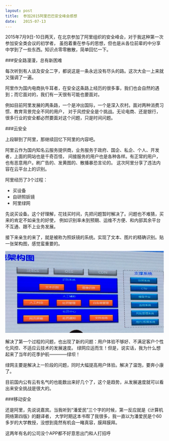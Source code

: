 ```yaml
---
layout: post
title:  参加2015阿里巴巴安全峰会感想
date:   2015-07-13
---
```


2015年7月9日-10日两天，在北京参加了阿里组织的安全峰会，对于我这种第一次参加安全类会议的初学者，
虽抱着重在参与的思想，但也是从各位前辈的中分享中学到了一些东西。知识点零零散散，简单回忆一下。

###安全路漫漫，总有新困难

每次听到有人谈及安全二字，都说这是一条永远没有尽头的路。这次大会一上来就又强调了一遍。

阿里作为国内电商执牛耳者，在安全这条路上经历的很多事，我们也会自然的遇到；而它面对的，我们有一天很有可能也要面对。

例如目前阿里发展的两条路，一个是冲出国际，一个是深入农村。面对两种消费习惯、教育背景完全不同的用户，
对于风控安全是个挑战。无论电商、还是银行，很多行业的安全都必然要面对这个问题，只是时间问题。

###云安全

上段聊到了阿里，那继续回忆下阿里的内容吧。

阿里云作为国内知名云服务提供商，业务服务于政府、国企、私企、个人、开发者，上面的网站也是千奇百怪，
间接服务的用户也是各种各样。有正常的用户，也有恶意用户。刷广告的、发黄图的、散播暴恐言论的。
这次阿里分享了违法内容在云平台上的识别。

阿里经历了3个过程：

* 买设备
* 自研照妖镜
* 阿里绿网

先说买设备。这个好理解，花钱买时间，先把问题暂时解决了。问题也不难猜，买来的肯定不如亲生的好使，
例如识别率未到预期、运维不方便、和内部其余平台不互通、跟不上业务发展。

接下来亲生的来了，就是被称为照妖镜的系统。实现了文本、图片的精确识别。贴一张架构图，感觉蛮重要的。

<img src="/images/posts/zyj-architecture.jpg"/>

解决了第一个过程的问题，也出现了新的问题：用户体验不够好、不满足客户个性化风控、不适应云技术的发展速度。
绿网应运而生！但是，说实话，我为什么想起来了当年的花季护航————绿坝！

绿网主要是解决上一阶段的问题，同时大幅提高用户体验。解决了温饱，要奔小康了。

目前国内公有云有名气的也能数出来好几个了，这个是趋势，从发展速度就可以看出来安全挑战是很大的。

###移动安全

还是阿里，先说说嘉宾。当我听到“潘爱民”三个字的时候，第一反应就是《计算机网络第四版》的翻译者，
大学时期这本书帮了我很多，我一直以为潘爱民是个60多岁的大学教授，没想到竟然有机会一睹真容，膜拜膜拜。

这两年有名的公司没个APP都不好意思出门和人打招呼
